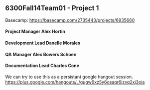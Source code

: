 ## 6300Fall14Team01 - Project 1 

Basecamp:
https://basecamp.com/2735443/projects/6935660

#### Project Manager       Alex Hortin 
#### Development Lead      Danelle Morales 
#### QA Manager            Alex Bowers Schoen 
#### Documentation Lead    Charles Cone 

We can try to use this as a persistant google hangout session.
https://plus.google.com/hangouts/_/gugw6xz5y6osaqr6jzvq2xj3oia
